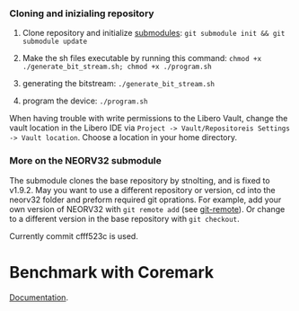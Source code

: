 ### Cloning and inizialing repository
1. Clone repository and initialize [submodules](https://git-scm.com/book/en/v2/Git-Tools-Submodules):
```git submodule init && git submodule update```

2. Make the sh files executable by running this command: 
```chmod +x ./generate_bit_stream.sh; chmod +x ./program.sh```

3. generating the bitstream:
```./generate_bit_stream.sh```

4. program the device:
```./program.sh```

When having trouble with write permissions to the Libero Vault, change the vault location in the Libero IDE via `Project -> Vault/Repositoreis Settings -> Vault location`. Choose a location in your home directory. 

### More on the NEORV32 submodule
The submodule clones the base repository by stnolting, and is fixed to v1.9.2. May you want to use a different repository or version, cd into the neorv32 folder and preform required git oprations. For example, add your own version of NEORV32 with `git remote add` (see [git-remote](https://git-scm.com/docs/git-remote)). Or change to a different version in the base repository with `git checkout`.

Currently commit cfff523c is used.

# Benchmark with Coremark
[Documentation](https://github.com/eembc/coremark?tab=readme-ov-file#make-flag-iterations). 